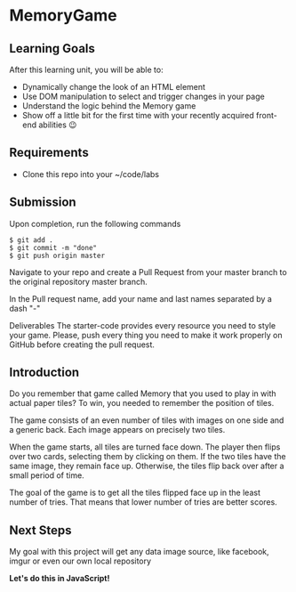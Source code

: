 # MemoryGame
## Learning Goals
After this learning unit, you will be able to:

- Dynamically change the look of an HTML element
- Use DOM manipulation to select and trigger changes in your page
- Understand the logic behind the Memory game
- Show off a little bit for the first time with your recently acquired front-end abilities 😉

## Requirements

- Clone this repo into your ~/code/labs

## Submission
Upon completion, run the following commands

```
$ git add .
$ git commit -m "done"
$ git push origin master
```

Navigate to your repo and create a Pull Request from your master branch to the original repository master branch.

In the Pull request name, add your name and last names separated by a dash "-"

Deliverables
The starter-code provides every resource you need to style your game. Please, push every thing you need to make it work properly on GitHub before creating the pull request.

## Introduction

Do you remember that game called Memory that you used to play in with actual paper tiles? To win, you needed to remember the position of tiles. 

The game consists of an even number of tiles with images on one side and a generic back. Each image appears on precisely two tiles.

When the game starts, all tiles are turned face down. The player then flips over two cards, selecting them by clicking on them. If the two tiles have the same image, they remain face up. Otherwise, the tiles flip back over after a small period of time.

The goal of the game is to get all the tiles flipped face up in the least number of tries. That means that lower number of tries are better scores.

## Next Steps

My goal with this project will get any data image source, like facebook, imgur or even our own local repository

**Let's do this in JavaScript!**

